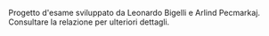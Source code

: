 Progetto d'esame sviluppato da Leonardo Bigelli e Arlind Pecmarkaj.
Consultare la relazione per ulteriori dettagli.
